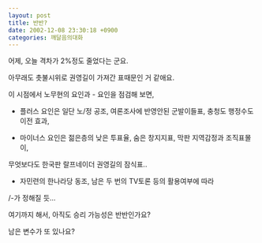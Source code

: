 ```yaml
---
layout: post
title: 반반?
date: 2002-12-08 23:30:18 +0900
categories: 깨달음의대화
---
```

어제, 오늘 격차가 2%정도 줄었다는 군요.
  
아무래도 촛불시위로 권영길이 가져간 표때문인 거 같애요.
  

  
이 시점에서 노무현의 요인과 - 요인을 점검해 보면,
  
* 플러스 요인은 일단 노/정 공조, 여론조사에 반영안된 군발이들표, 충청도 행정수도 이전 효과,
  

  
* 마이너스 요인은 젊은층의 낮은 투표율, 숨은 창지지표, 막판 지역감정과 조직표몰이,
  
무엇보다도 한국판 랄프네이더 권영길의 잠식표..
  

  
* 자민련의 한나라당 동조, 남은 두 번의 TV토론 등의 활용여부에 따라
   
/-가 정해질 듯...
  

  
여기까지 해서, 아직도 승리 가능성은 반반인가요?
  
남은 변수가 또 있나요?